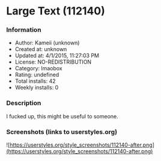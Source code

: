 # Large Text (112140)

### Information
- Author: Kameii (unknown)
- Created at: unknown
- Updated at: 4/1/2015, 11:27:03 PM
- License: NO-REDISTRIBUTION
- Category: lmaobox
- Rating: undefined
- Total installs: 42
- Weekly installs: 0


### Description
I fucked up, this might be useful to someone.


### Screenshots (links to userstyles.org)
![https://userstyles.org/style_screenshots/112140-after.png](https://userstyles.org/style_screenshots/112140-after.png)


